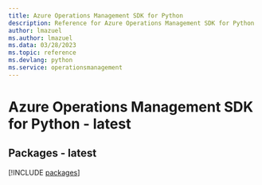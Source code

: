 ```yaml
---
title: Azure Operations Management SDK for Python
description: Reference for Azure Operations Management SDK for Python
author: lmazuel
ms.author: lmazuel
ms.data: 03/28/2023
ms.topic: reference
ms.devlang: python
ms.service: operationsmanagement
---
```

# Azure Operations Management SDK for Python - latest
## Packages - latest
[!INCLUDE [packages](operations-management-index.md)]